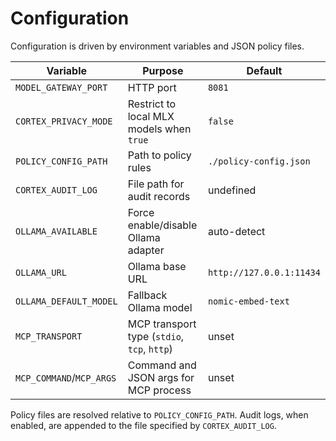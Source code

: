 # Configuration

Configuration is driven by environment variables and JSON policy files.

| Variable | Purpose | Default |
| --- | --- | --- |
| `MODEL_GATEWAY_PORT` | HTTP port | `8081` |
| `CORTEX_PRIVACY_MODE` | Restrict to local MLX models when `true` | `false` |
| `POLICY_CONFIG_PATH` | Path to policy rules | `./policy-config.json` |
| `CORTEX_AUDIT_LOG` | File path for audit records | undefined |
| `OLLAMA_AVAILABLE` | Force enable/disable Ollama adapter | auto-detect |
| `OLLAMA_URL` | Ollama base URL | `http://127.0.0.1:11434` |
| `OLLAMA_DEFAULT_MODEL` | Fallback Ollama model | `nomic-embed-text` |
| `MCP_TRANSPORT` | MCP transport type (`stdio`, `tcp`, `http`) | unset |
| `MCP_COMMAND`/`MCP_ARGS` | Command and JSON args for MCP process | unset |

Policy files are resolved relative to `POLICY_CONFIG_PATH`. Audit logs, when enabled, are appended to the file specified by `CORTEX_AUDIT_LOG`.
